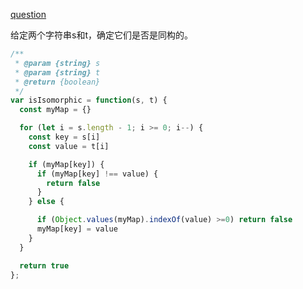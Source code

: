 [question](https://leetcode.com/problems/isomorphic-strings)

给定两个字符串s和t，确定它们是否是同构的。

```js
/**
 * @param {string} s
 * @param {string} t
 * @return {boolean}
 */
var isIsomorphic = function(s, t) {
  const myMap = {}

  for (let i = s.length - 1; i >= 0; i--) {
    const key = s[i]
    const value = t[i]

    if (myMap[key]) {
      if (myMap[key] !== value) {
        return false
      }
    } else {

      if (Object.values(myMap).indexOf(value) >=0) return false
      myMap[key] = value
    }
  }

  return true
};
```